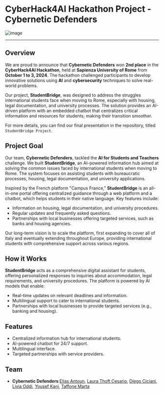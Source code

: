 # CyberHack4AI Hackathon Project - Cybernetic Defenders
![image](https://github.com/user-attachments/assets/35b16ae3-8493-40e9-876b-c521025da81c)

---
## Overview
We are proud to announce that **Cybernetic Defenders** won **2nd place** in the **CyberHack4AI Hackathon**, held at **Sapienza University of Rome** from **October 1 to 3, 2024**. The hackathon challenged participants to develop innovative solutions using **AI** and **cybersecurity** techniques to solve real-world problems. 

Our project, **StudentBridge**, was designed to address the struggles international students face when moving to Rome, especially with housing, legal documentation, and university processes. The solution provides an AI-driven platform with an embedded chatbot that centralizes critical information and resources for students, making their transition smoother.

For more details, you can find our final presentation in the repository, titled `StudentBridge Project`.

## Project Goal
Our team, **Cybernetic Defenders**, tackled the **AI for Students and Teachers** challenge. We built **StudentBridge**, an AI-powered information hub aimed at solving the common issues faced by international students when moving to Rome. The system focuses on assisting students with bureaucratic processes, housing, legal documentation, and university applications.

Inspired by the French platform "Campus France," **StudentBridge** is an all-in-one portal offering centralized guidance through a web platform and a chatbot, which helps students in their native language. Key features include:
- Information on housing, legal documentation, and university procedures.
- Regular updates and frequently asked questions.
- Partnerships with local businesses offering targeted services, such as banks and housing agencies.

Our long-term vision is to scale the platform, first expanding to cover all of Italy and eventually extending throughout Europe, providing international students with comprehensive support across various regions.

## How it Works
**StudentBridge** acts as a comprehensive digital assistant for students, offering personalized responses to inquiries about accommodation, legal requirements, and university procedures. The platform is powered by AI models that enable:
- Real-time updates on relevant deadlines and information.
- Multilingual support to cater to international students.
- Partnerships with local businesses to provide targeted services (e.g., banking and housing).

## Features
- Centralized information hub for international students.
- AI-powered chatbot for 24/7 support.
- Multilingual interface.
- Targeted partnerships with service providers.

## Team
- **Cybernetic Defenders**:[Elias Antoun](https://github.com/EliasAntoun7), [Laura Thoft Cesario](https://github.com/laurathoft), [Diego Ciciani](https://github.com/diego-ciciani01), [Livia Oddi](https://github.com/Livia020799), [Yousef Kanj](https://github.com/Ykanj), [Taffone Marta](https://github.com/Marta1301)


